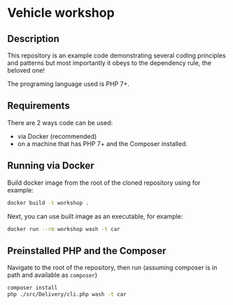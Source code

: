 # Vehicle workshop

## Description
This repository is an example code demonstrating several coding principles and patterns but most importantly it obeys to the dependency rule, the beloved one!

The programing language used is PHP 7+.

## Requirements
There are 2 ways code can be used:
* via Docker (recommended)
* on a machine that has PHP 7+ and the Composer installed.

## Running via Docker
Build docker image from the root of the cloned repository using for example:
```sh
docker build -t workshop .
```
Next, you can use built image as an executable, for example:
```sh
docker run --rm workshop wash -t car
```

## Preinstalled PHP and the Composer
Navigate to the root of the repository, then run (assuming composer is in path and available as `composer`)
```sh
composer install
php ./src/Delivery/cli.php wash -t car
```
